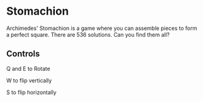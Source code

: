 # Stomachion #

Archimedes' Stomachion is a game where you can assemble pieces to form a perfect square. There are 536 solutions. Can you find them all?

## Controls ##
Q and E to Rotate

W to flip vertically

S to flip horizontally
